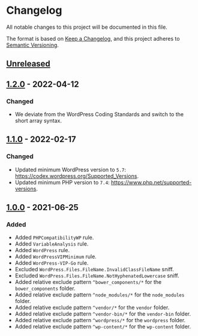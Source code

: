 # Changelog
All notable changes to this project will be documented in this file.

The format is based on [Keep a Changelog](https://keepachangelog.com/en/1.0.0/),
and this project adheres to [Semantic Versioning](https://semver.org/spec/v2.0.0.html).

## [Unreleased]

## [1.2.0] - 2022-04-12
### Changed
- We deviate from the WordPress Coding Standards and switch to the short array syntax.

## [1.1.0] - 2022-02-17
### Changed
- Updated minimum WordPress version to `5.7`: https://codex.wordpress.org/Supported_Versions.
- Updated minimum PHP version to `7.4`: https://www.php.net/supported-versions.

## [1.0.0] - 2021-06-25
### Added
- Added `PHPCompatibilityWP` rule.
- Added `VariableAnalysis` rule.
- Added `WordPress` rule.
- Added `WordPressVIPMinimum` rule.
- Added `WordPress-VIP-Go` rule.
- Excluded `WordPress.Files.FileName.InvalidClassFileName` sniff.
- Excluded `WordPress.Files.FileName.NotHyphenatedLowercase` sniff.
- Added relative exclude pattern `^bower_components/*` for the `bower_components` folder.
- Added relative exclude pattern `^node_modules/*` for the `node_modules` folder.
- Added relative exclude pattern `^vendor/*` for the `vendor` folder.
- Added relative exclude pattern `^vendor-bin/*` for the `vendor-bin` folder.
- Added relative exclude pattern `^wordpress/*` for the `wordpress` folder.
- Added relative exclude pattern `^wp-content/*` for the `wp-content` folder.

[Unreleased]: https://github.com/pronamic/wp-coding-standards/compare/1.2.0...HEAD
[1.2.0]: https://github.com/pronamic/wp-coding-standards/compare/1.1.0...1.2.0
[1.1.0]: https://github.com/pronamic/wp-coding-standards/compare/1.0.0...1.1.0
[1.0.0]: https://github.com/pronamic/wp-coding-standards/releases/tag/1.0.0
